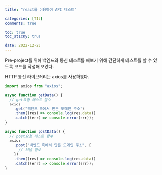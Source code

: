 ```yaml
---
title: "react를 이용하여 API 테스트"

categories: [TIL]
comments: true

toc: true
toc_sticky: true

date: 2022-12-20
---
```


Pre-project를 위해 백엔드와 통신 테스트를 해보기 위해 간단하게 테스트를 할 수 있도록 코드를 작성해 보았다.

HTTP 통신 라이브러리는 axios를 사용하였다.

```javascript
import axios from "axios";

async function getData() {
  // get요청 테스트 함수
  axios
    .get("백엔드 측에서 만든 도메인 주소")
    .then((res) => console.log(res.data))
    .catch((err) => console.error(err));
}

async function postData() {
  // post요청 테스트 함수
  axios
    .post("백엔드 측에서 만든 도메인 주소", {
      // 보낼 정보
    })
    .then((res) => console.log(res.data))
    .catch((err) => console.error(err));
}
```
